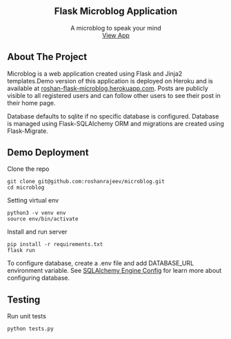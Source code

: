   <p align="center">
    <h2 align="center">Flask Microblog Application</h2>
    <p align="center">
      A microblog to speak your mind
      <br>
      <a href="https://roshan-flask-microblog.herokuapp.com/">View App</a>
    </p>
  </p>
  
 ## About The Project

Microblog is a web application created using Flask and Jinja2 templates.Demo version of this application is deployed on Heroku and is available at [roshan-flask-microblog.herokuapp.com](https://roshan-flask-microblog.herokuapp.com/). Posts are publicly visible to all registered users and can follow other users to see their post in their home page.

Database defaults to sqlite if no specific database is configured. Database is managed using Flask-SQLAlchemy ORM and migrations are created using Flask-Migrate. 

## Demo Deployment

Clone the repo
```
git clone git@github.com:roshanrajeev/microblog.git
cd microblog
```

Setting virtual env
```
python3 -v venv env
source env/bin/activate
```

Install and run server
```
pip install -r requirements.txt
flask run
```
To configure database, create a .env file and add DATABASE_URL environment variable. See
[SQLAlchemy Engine Config](https://docs.sqlalchemy.org/en/13/core/engines.html) for learn more about configuring database. 

## Testing

Run unit tests 
```
python tests.py
```
